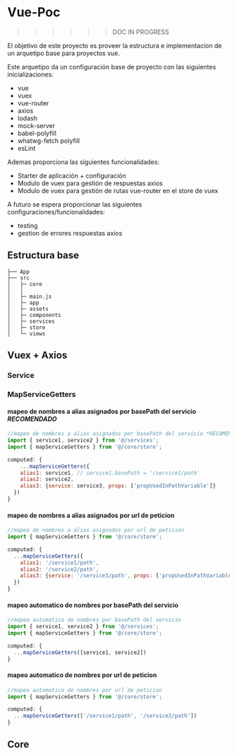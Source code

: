 # Vue-Poc

>>>>>>DOC IN PROGRESS

El objetivo de este proyecto es proveer la estructura e implementacion de un arquetipo base para proyectos vue.

Este arquetipo da un configuración base de proyecto con las siguientes inicializaciones:

- vue
- vuex
- vue-router
- axios
- lodash
- mock-server
- babel-polyfill
- whatwg-fetch polyfill
- esLint

Ademas proporciona las siguientes funcionalidades:

- Starter de aplicación + configuración
- Modulo de vuex para gestión de respuestas axios
- Modulo de vuex para gestión de rutas vue-router en el store de vuex

A futuro se espera proporcionar las siguientes configuraciones/funcionalidades:

- testing
- gestion de errores respuestas axios

## Estructura base

```Text
├── App
├── src
│   ├─ core
│   │
│   ├─ main.js
│   ├─ app
│   ├─ assets
│   ├─ components
│   ├─ services
│   ├─ store
│   └─ views
```

## Vuex + Axios

### Service

### MapServiceGetters

#### mapeo de nombres a alias asignados por basePath del servicio *RECOMENDADO*

```javascript
//mapeo de nombres a alias asignados por basePath del servicio *RECOMENDADO*
import { service1, service2 } from '@/services';
import { mapServiceGetters } from '@/core/store';

computed: {
    ...mapServiceGetters({
    alias1: service1, // service1.basePath = '/service1/path'
    alias2: service2,
    alias3: {service: service3, props: ['propUsedInPathVariable']}
  })
}
```

#### mapeo de nombres a alias asignados por url de peticion

```javascript
//mapeo de nombres a alias asignados por url de peticion
import { mapServiceGetters } from '@/core/store';

computed: {
  ...mapServiceGetters({
    alias1: '/service1/path',
    alias2: '/service2/path',
    alias3: {service: '/service3/path', props: ['propUsedInPathVariable']}
  })
}
```

#### mapeo automatico de nombres por basePath del servicio

```javascript
//mapeo automatico de nombres por basePath del servicio
import { service1, service2 } from '@/services';
import { mapServiceGetters } from '@/core/store';

computed: {
  ...mapServiceGetters([service1, service2])
}
```

#### mapeo automatico de nombres por url de peticion

```javascript
//mapeo automatico de nombres por url de peticion
import { mapServiceGetters } from '@/core/store';

computed: {
  ...mapServiceGetters(['/service1/path', '/service2/path'])
}
```

## Core
